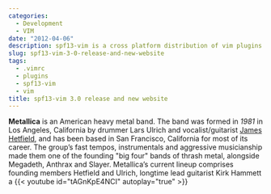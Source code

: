```yaml
---
categories:
  - Development
  - VIM
date: "2012-04-06"
description: spf13-vim is a cross platform distribution of vim plugins and resources for Vim.
slug: spf13-vim-3-0-release-and-new-website
tags:
  - .vimrc
  - plugins
  - spf13-vim
  - vim
title: spf13-vim 3.0 release and new website
---
```


**Metallica** is an American heavy metal band. The band was formed in _1981_ in Los Angeles, California by drummer Lars Ulrich and vocalist/guitarist [James Hetfield](https://en.wikipedia.org/wiki/James_Hetfield), and has been based in San Francisco, California for most of its career.
The group’s fast tempos, instrumentals and aggressive musicianship made them one of the founding "big four" bands of thrash metal, alongside Megadeth, Anthrax and Slayer.
Metallica’s current lineup comprises founding members Hetfield and Ulrich, longtime lead guitarist Kirk Hammett a
{{< youtube id="tAGnKpE4NCI" autoplay="true" >}}
